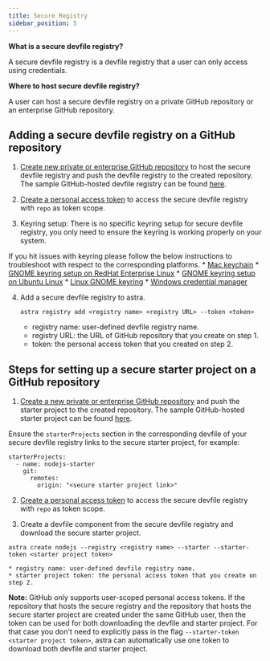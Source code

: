 ```yaml
---
title: Secure Registry
sidebar_position: 5
---
```


**What is a secure devfile registry?**

A secure devfile registry is a devfile registry that a user can only access using credentials.

**Where to host secure devfile registry?**

A user can host a secure devfile registry on a private GitHub repository or an enterprise GitHub repository.

## Adding a secure devfile registry on a GitHub repository

1. [Create new private or enterprise GitHub repository](https://docs.github.com/en/github/creating-cloning-and-archiving-repositories/creating-a-new-repository) to host the secure devfile registry and push the devfile registry to the created repository. The sample GitHub-hosted devfile registry can be found [here](https://github.com/astra-devfiles/registry/).

2. [Create a personal access token](https://docs.github.com/en/github/authenticating-to-github/creating-a-personal-access-token) to access the secure devfile registry with `repo` as token scope.

3. Keyring setup: There is no specific keyring setup for secure devfile registry, you only need to ensure the keyring is working properly on your system.

  If you hit issues with keyring please follow the below instructions to troubleshoot with respect to the corresponding platforms.
    * [Mac keychain](https://support.apple.com/en-ca/guide/keychain-access/welcome/mac)
    * [GNOME keyring setup on RedHat Enterprise Linux](https://nurdletech.com/linux-notes/agents/keyring.html)
    * [GNOME keyring setup on Ubuntu Linux](https://howtoinstall.co/en/ubuntu/xenial/gnome-keyring)
    * [Linux GNOME keyring](https://help.gnome.org/users/seahorse/stable/index.html.en)
    * [Windows credential manager](https://support.microsoft.com/en-ca/help/4026814/windows-accessing-credential-manager)

4. Add a secure devfile registry to astra.
   ```shell
   astra registry add <registry name> <registry URL> --token <token>
   ```
     * registry name: user-defined devfile registry name.
     * registry URL: the URL of GitHub repository that you create on step 1.
     * token: the personal access token that you created on step 2.

## Steps for setting up a secure starter project on a GitHub repository

1. [Create a new private or enterprise GitHub repository](https://docs.github.com/en/github/creating-cloning-and-archiving-repositories/creating-a-new-repository) and push the starter project to the created repository. The sample GitHub-hosted starter project can be found [here](https://github.com/astra-devfiles/nodejs-ex).

  Ensure the `starterProjects` section in the corresponding devfile of your secure devfile registry links to the secure starter project, for example:

  ```shell
  starterProjects:
    - name: nodejs-starter
      git:
        remotes:
          origin: "<secure starter project link>"
  ```

2. [Create a personal access token](https://docs.github.com/en/github/authenticating-to-github/creating-a-personal-access-token) to access the secure devfile registry with `repo` as token scope.

3. Create a devfile component from the secure devfile registry and download the secure starter project.

  ```shell
  astra create nodejs --registry <registry name> --starter --starter-token <starter project token>
  ```
    * registry name: user-defined devfile registry name.
    * starter project token: the personal access token that you create on step 2.

**Note:** GitHub only supports user-scoped personal access tokens. If the repository that hosts the secure registry and the repository that hosts the secure starter project are created under the same GitHub user, then the token can be used for both downloading the devfile and starter project. For that case you don't need to explicitly pass in the flag `--starter-token <starter project token>`, astra can automatically use one token to download both devfile and starter project.
